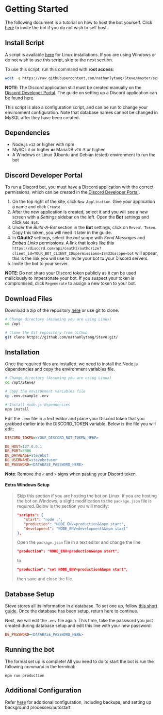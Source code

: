 # Getting Started

The following document is a tutorial on how to host the bot yourself.  Click [here](https://discord.com/oauth2/authorize?client_id=773117222380896276&permissions=18432&scope=bot) to invite the bot if you do not wish to self host.

## Install Script
A script is available [here](https://raw.githubusercontent.com/nathanlytang/Steve/master/scripts/setup.sh) for Linux installations.  If you are using Windows or do not wish to use this script, skip to the next section.

To use this script, run this command with **root access**:
```bash
wget -q https://raw.githubusercontent.com/nathanlytang/Steve/master/scripts/setup.sh && sudo ./setup.sh
```
**NOTE**: The Discord application still must be created manually on the [Discord Developer Portal](https://discord.com/developers/applications). The guide on setting up a Discord application can be found [here](#discord-developer-portal).

This script is also a configuration script, and can be run to change your environment configuration.  Note that database names cannot be changed in MySQL after they have been created. 

## Dependencies
* Node.js `v12` or higher with npm
* MySQL `8` or higher **or** MariaDB `v10.5` or higher
* A Windows or Linux (Ubuntu and Debian tested) environment to run the bot

## Discord Developer Portal
To run a Discord bot, you must have a Discord application with the correct permissions, which can be created in the [Discord Developer Portal](https://discord.com/developers/applications).
1. On the top right of the site, click `New Application`.  Give your application a name and click `Create`
2. After the new application is created, select it and you will see a new screen with a *Settings* sidebar on the left. Open the **Bot** settings and click `Add Bot`.
3. Under the *Build-A-Bot* section in the **Bot** settings, click on `Reveal Token`.  Copy this token, you will need it later in the guide.
4. In **OAuth2** settings, select the *bot* scope with *Send Messages* and *Embed Links* permissions. A link that looks like this `https://discord.com/api/oauth2/authorize?client_id=YOUR_BOT_CLIENT_ID&permissions=18432&scope=bot` will appear, this is the link you will use to invite your bot to your Discord servers.
5. Invite the bot to your server.

**NOTE**: Do not share your Discord token publicly as it can be used maliciously to impersonate your bot.  If you suspect your token is compromised, click `Regenerate` to assign a new token to your bot.

## Download Files
Download a zip of the repository [here](https://github.com/nathanlytang/Steve/archive/master.zip) or use git to clone.
```bash
# Change directory (Assuming you are using Linux)
cd /opt

# Clone the Git repository from Github
git clone https://github.com/nathanlytang/Steve.git/
```

## Installation
Once the required files are installed, we need to install the Node.js dependencies and copy the environment variables file.
```bash
# Change directory (Assuming you are using Linux)
cd /opt/Steve/

# Copy the environment variables file
cp .env.example .env

# Install node.js dependencies
npm install
```

Edit the `.env` file in a text editor and place your Discord token that you grabbed earlier into the DISCORD_TOKEN variable.  Below is the file you will edit:
```ini
DISCORD_TOKEN=<YOUR_DISCORD_BOT_TOKEN_HERE>

DB_HOST=127.0.0.1
DB_PORT=3306
DB_DATABASE=stevebot
DB_USERNAME=stevebotuser
DB_PASSWORD=<DATABASE_PASSWORD_HERE>
```
**Note**: Remove the `<` and `>` signs when pasting your Discord token.


#### Extra Windows Setup
>Skip this section if you are hosting the bot on Linux.  If you are hosting the bot on Windows, a slight modification to the `package.json` file is required.  Below is the section you will modify:
>```json
>"scripts": {
>    "start": "node .",
>    "production": "NODE_ENV=production&&npm start",
>    "development": "NODE_ENV=development&&npm start"
>},
>```
>Open the `package.json` file in a text editor and change the line
>```json
>"production": "NODE_ENV=production&&npm start",
>```
>to 
>```json
>"production": "set NODE_ENV=production&&npm start",
>```
>then save and close the file.

## Database Setup
Steve stores all its information in a database. To set one up, follow [this short guide](db_setup.md).  Once the database has been setup, return here to continue.

Next, we will edit the `.env` file again.  This time, take the password you just created during database setup and edit this line with your new password:
```ini
DB_PASSWORD=<DATABASE_PASSWORD_HERE>
```

## Running the bot
The formal set up is complete!  All you need to do to start the bot is run the following command in the terminal:
```
npm run production
```

## Additional Configuration
Refer [here](additional_configuration.md) for additional configuration, including backups, and setting up background processes/autostart.